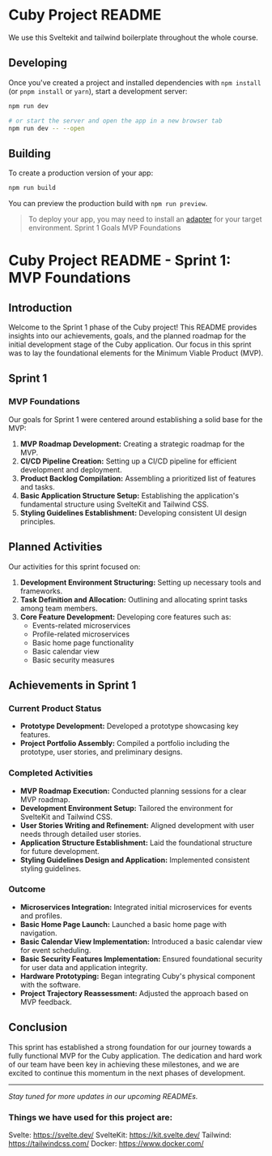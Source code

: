 # Cuby Project README

We use this Sveltekit and tailwind boilerplate throughout the whole course.

## Developing

Once you've created a project and installed dependencies with `npm install` (or `pnpm install` or `yarn`), start a development server:

```bash
npm run dev

# or start the server and open the app in a new browser tab
npm run dev -- --open
```

## Building

To create a production version of your app:

```bash
npm run build
```

You can preview the production build with `npm run preview`.

> To deploy your app, you may need to install an [adapter](https://kit.svelte.dev/docs/adapters) for your target environment.
Sprint 1 Goals
MVP Foundations

# Cuby Project README - Sprint 1: MVP Foundations

## Introduction

Welcome to the Sprint 1 phase of the Cuby project! This README provides insights into our achievements, goals, and the planned roadmap for the initial development stage of the Cuby application. Our focus in this sprint was to lay the foundational elements for the Minimum Viable Product (MVP).

## Sprint 1

### MVP Foundations
Our goals for Sprint 1 were centered around establishing a solid base for the MVP:

1. **MVP Roadmap Development:** Creating a strategic roadmap for the MVP.
2. **CI/CD Pipeline Creation:** Setting up a CI/CD pipeline for efficient development and deployment.
3. **Product Backlog Compilation:** Assembling a prioritized list of features and tasks.
4. **Basic Application Structure Setup:** Establishing the application's fundamental structure using SvelteKit and Tailwind CSS.
5. **Styling Guidelines Establishment:** Developing consistent UI design principles.

## Planned Activities

Our activities for this sprint focused on:

1. **Development Environment Structuring:** Setting up necessary tools and frameworks.
2. **Task Definition and Allocation:** Outlining and allocating sprint tasks among team members.
3. **Core Feature Development:** Developing core features such as:
   - Events-related microservices
   - Profile-related microservices
   - Basic home page functionality
   - Basic calendar view
   - Basic security measures

## Achievements in Sprint 1

### Current Product Status

- **Prototype Development:** Developed a prototype showcasing key features.
- **Project Portfolio Assembly:** Compiled a portfolio including the prototype, user stories, and preliminary designs.

### Completed Activities

- **MVP Roadmap Execution:** Conducted planning sessions for a clear MVP roadmap.
- **Development Environment Setup:** Tailored the environment for SvelteKit and Tailwind CSS.
- **User Stories Writing and Refinement:** Aligned development with user needs through detailed user stories.
- **Application Structure Establishment:** Laid the foundational structure for future development.
- **Styling Guidelines Design and Application:** Implemented consistent styling guidelines.

### Outcome

- **Microservices Integration:** Integrated initial microservices for events and profiles.
- **Basic Home Page Launch:** Launched a basic home page with navigation.
- **Basic Calendar View Implementation:** Introduced a basic calendar view for event scheduling.
- **Basic Security Features Implementation:** Ensured foundational security for user data and application integrity.
- **Hardware Prototyping:** Began integrating Cuby's physical component with the software.
- **Project Trajectory Reassessment:** Adjusted the approach based on MVP feedback.

## Conclusion

This sprint has established a strong foundation for our journey towards a fully functional MVP for the Cuby application. The dedication and hard work of our team have been key in achieving these milestones, and we are excited to continue this momentum in the next phases of development.

---

*Stay tuned for more updates in our upcoming READMEs.*


### Things we have used for this project are:
Svelte: https://svelte.dev/
SvelteKit: https://kit.svelte.dev/
Tailwind: https://tailwindcss.com/
Docker: https://www.docker.com/
